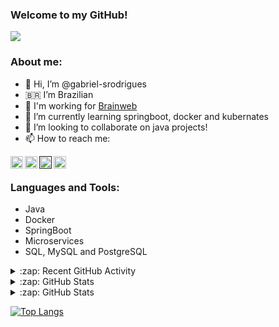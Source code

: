 ### Welcome to my GitHub!
<img src="https://img.shields.io/static/v1?label=Overview&message=gabriel-srodrigues&color=e07a5f&style=for-the-badge&logo=GitHub">

### About me:

- 👋 Hi, I’m @gabriel-srodrigues
- :brazil: I’m Brazilian
- :construction_worker: I'm working for [Brainweb](http://www.brainweb.com.br/)
- 🌱 I’m currently learning springboot, docker and kubernates
- 💞️ I’m looking to collaborate on java projects!
- 📫 How to reach me:
<div>
  <a href="https://www.linkedin.com/in/gabriel-rodrigues-k2k">
    <img align="left" alt="Linkedin" width="20px" src="https://www.vectorlogo.zone/logos/linkedin/linkedin-tile.svg" />
  </a>
  <a href="https://www.instagram.com/g4rodrigues_/">
    <img align="left" alt="Instagram" width="20px" src="https://www.vectorlogo.zone/logos/instagram/instagram-icon.svg" />
  </a>
  <a href="">
    <img align="left" alt="Gmail" width="20px" src="https://www.vectorlogo.zone/logos/gmail/gmail-icon.svg" />
  </a>
    <a href="https://gitlab.com/gabriel.srodrigues">
    <img align="left" alt="Gmail" width="20px" src="https://www.vectorlogo.zone/logos/gitlab/gitlab-icon.svg" />
  </a>
</div>

<br />

### Languages and Tools:

- Java
- Docker
- SpringBoot
- Microservices
- SQL, MySQL and PostgreSQL

<details>
  <summary>:zap: Recent GitHub Activity</summary>
<!--START_SECTION:activity-->
1. 🎉 Merged PR [#1](https://github.com/gabriel-srodrigues/gabriel-srodrigues/pull/1) in [gabriel-srodrigues/gabriel-srodrigues](https://github.com/gabriel-srodrigues/gabriel-srodrigues)
2. 💪 Opened PR [#1](https://github.com/gabriel-srodrigues/gabriel-srodrigues/pull/1) in [gabriel-srodrigues/gabriel-srodrigues](https://github.com/gabriel-srodrigues/gabriel-srodrigues)
<!--END_SECTION:activity-->
</details>

<details>
  <summary>:zap: GitHub Stats</summary>
  <img alt="gabriel-srodrigues GitHub Stats" src="https://github-readme-stats.codestackr.vercel.app/api?username=gabriel-srodrigues&show_icons=true&hide_border=true&theme=dark&layout=compact" />
</details>

<details>
  <summary>:zap: GitHub Stats</summary>
  <img alt="gabriel-srodrigues GitHub Stats" src="https://github-readme-stats.codestackr.vercel.app/api?username=gabriel-srodrigues&show_icons=true&hide_border=true&theme=dark&layout=compact" />
</details>

[![Top Langs](https://github-readme-stats.vercel.app/api/top-langs/?username=gabriel-srodrigues&layout=compact)](https://github.com/gabriel-srodrigues/github-readme-stats)
